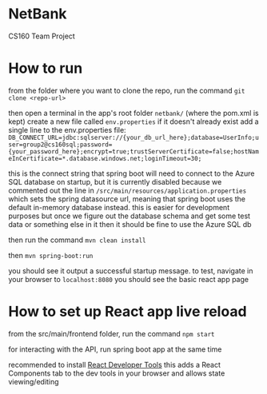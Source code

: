 # NetBank
CS160 Team Project

# How to run
from the folder where you want to clone the repo, run the command
`git clone <repo-url>`

then open a terminal in the app's root folder `netbank/` (where the pom.xml is kept)
create a new file called `env.properties` if it doesn't already exist
add a single line to the env.properties file:
`DB_CONNECT_URL=jdbc:sqlserver://{your_db_url_here};database=UserInfo;user=group2@cs160sql;password={your_password_here};encrypt=true;trustServerCertificate=false;hostNameInCertificate=*.database.windows.net;loginTimeout=30;`

this is the connect string that spring boot will need to connect to the Azure SQL database on startup, but it is currently disabled because we commented out the line in `/src/main/resources/application.properties` which sets the spring datasource url, meaning that spring boot uses the default in-memory database instead.
this is easier for development purposes but once we figure out the database schema and get some test data or something else in it then it should be fine to use the Azure SQL db

then run the command
`mvn clean install`

then
`mvn spring-boot:run`

you should see it output a successful startup message.
to test, navigate in your browser to `localhost:8080`
you should see the basic react app page

# How to set up React app live reload
from the src/main/frontend folder, run the command
`npm start`

for interacting with the API, run spring boot app at the same time

recommended to install [React Developer Tools](https://react.dev/learn/react-developer-tools)
this adds a React Components tab to the dev tools in your browser and allows state viewing/editing
